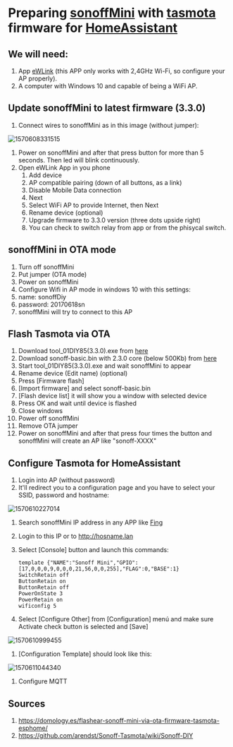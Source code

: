 # Preparing [sonoffMini](http://https://www.sonoff.in/) with [tasmota](https://github.com/arendst/Sonoff-Tasmota) firmware for [HomeAssistant](https://home-assistant.io/)

## We will need:
1. App [eWLink](https://play.google.com/store/apps/details?id=com.coolkit&hl=en_US) (this APP only works with 2,4GHz Wi-Fi, so configure your AP properly).
1. A computer with Windows 10 and capable of being a WiFi AP.

## Update sonoffMini to latest firmware (3.3.0)
1. Connect wires to sonoffMini as in this image (without jumper):

![1570608331515](images/1570608331515.png)

1. Power on sonoffMini and after that press button for more than 5 seconds. Then led will blink continuously.
1. Open eWLink App in you phone
    1. Add device
    1. AP compatible pairing (down of all buttons, as a link)
    1. Disable Mobile Data connection
    1. Next
    1. Select WiFi AP to provide Internet, then Next
    1. Rename device (optional)
    1. Upgrade firmware to 3.3.0 version (three dots upside right)
    1. You can check to switch relay from app or from the phisycal switch.

## sonoffMini in OTA mode
1. Turn off sonoffMini
1. Put jumper (OTA mode)
1. Power on sonoffMini
1. Configure Wifi in AP mode in windows 10 with this settings:
  1. name: sonoffDiy
  1. password: 20170618sn
1. sonoffMini will try to connect to this AP

## Flash Tasmota via OTA
1. Download tool_01DIY85(3.3.0).exe from [here](https://github.com/itead/Sonoff_Devices_DIY_Tools)
1. Download sonoff-basic.bin with 2.3.0 core (below 500Kb) from [here](http://thehackbox.org/tasmota/020300/sonoff-basic.bin)
1. Start tool_01DIY85(3.3.0).exe and wait sonoffMini to appear
1. Rename device (Edit name) (optional)
1. Press [Firmware flash]
1. [Import firmware] and select sonoff-basic.bin
1. [Flash device list] it will show you a window with selected device
1. Press OK and wait until device is flashed
1. Close windows
1. Power off sonoffMini
1. Remove OTA jumper
1. Power on sonoffMini and after that press four times the button and sonoffMini will create an AP like "sonoff-XXXX"

## Configure Tasmota for HomeAssistant
1. Login into AP (without password)
2. It'll redirect you to a configuration page and you have to select your SSID, password and hostname:

![1570610227014](images/1570610227014.png)

1. Search sonoffMini IP address in any APP like [Fing](https://play.google.com/store/apps/details?id=com.overlook.android.fing&hl=en)

2. Login to this IP or to http://hosname.lan

3. Select [Console] button and launch this commands:

   ```
   template {"NAME":"Sonoff Mini","GPIO": [17,0,0,0,9,0,0,0,21,56,0,0,255],"FLAG":0,"BASE":1}
   SwitchRetain off
   ButtonRetain on
   ButtonRetain off
   PowerOnState 3
   PowerRetain on
   wificonfig 5
   ```

4. Select [Configure Other] from [Configuration] menú and make sure Activate check button is selected and [Save]

![1570610999455](images/1570610999455.png)

1. [Configuration Template] should look like this:

![1570611044340](images/1570611044340.png)

1. Configure MQTT

## Sources
1. https://domology.es/flashear-sonoff-mini-via-ota-firmware-tasmota-esphome/
1. https://github.com/arendst/Sonoff-Tasmota/wiki/Sonoff-DIY